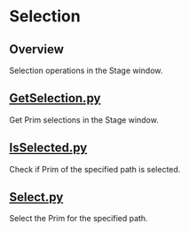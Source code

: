 # Selection

## Overview

Selection operations in the Stage window.    

## [GetSelection.py](./GetSelection.py)    

Get Prim selections in the Stage window.    

## [IsSelected.py](./IsSelected.py)    

Check if Prim of the specified path is selected.     

## [Select.py](./Select.py)    

Select the Prim for the specified path.     
